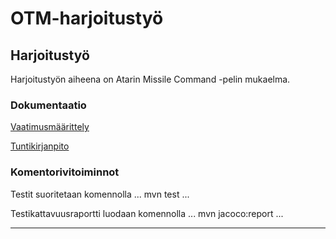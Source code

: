 # OTM-harjoitustyö

## Harjoitustyö

Harjoitustyön aiheena on Atarin Missile Command -pelin mukaelma.

### Dokumentaatio

[Vaatimusmäärittely](https://github.com/majormalfunk/otm-harjoitustyo/blob/master/dokumentaatio/Vaatimusmaarittely.md)  

[Tuntikirjanpito](https://github.com/majormalfunk/otm-harjoitustyo/blob/master/dokumentaatio/Tuntikirjanpito.md)

### Komentorivitoiminnot

Testit suoritetaan komennolla
...
mvn test
...

Testikattavuusraportti luodaan komennolla
...
mvn jacoco:report
...

---------------------
